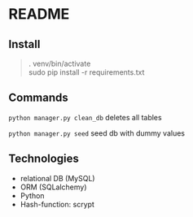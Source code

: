 # README

## Install

> . venv/bin/activate  
> sudo pip install -r requirements.txt  


## Commands

`python manager.py clean_db` deletes all tables

`python manager.py seed` seed db with dummy values

## Technologies

 * relational DB (MySQL)
 * ORM (SQLalchemy)
 * Python
 * Hash-function: scrypt